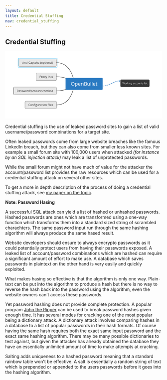 ```yaml
---
layout: default
title: Credential Stuffing
nav: credential_stuffing
---
```


## Credential Stuffing

![OpenBullet Process](../imgs/openbullet.png)

Credential stuffing is the use of leaked password sites to gain a list of valid username/password combinations for a target site.

Often leaked passwords come from large website breaches like the famous LinkedIn breach, but they can also come from smaller less known sites. For example a small forum site with 100,000 users when attacked *(for instance by an SQL injection attack)* may leak a list of unprotected passwords.

While the small forum might not have much of value for the attacker the account/password list provides the raw resources which can be used for a credential stuffing attack on several other sites.

To get a more in depth description of the process of doing a credential stuffing attack, see [my paper on the topic](https://kirkins.github.io/Cyber-Crime-Micro-Course/papers/paper1.pdf).

**Note: Password Hasing**

A successful SQL attack can yield a list of hashed or unhashed passwords. Hashed passwords are ones which are transformed using a one-way function which transforms them into a standard sized string of scrambled charachters. The same password input run through the same hashing algorithm will always produce the same hased result.

Website developers should ensure to always encrypto passwords as it could potentially protect users from having their passwords exposed. A leaked list of account/password combinations which are hashed can require a significant amount of effort to make use. A database which saves passwords in plaintext on the other hand is very easily and quickly exploited.

What makes hasing so effective is that the algorithm is only one way. Plain-text can be put into the algorithm to produce a hash but there is no way to reverse the hash back into the password using the algorithm, even the website owners can't access these passwords.

Yet password hashing does not provide complete protection. A popular program [John the Ripper](https://github.com/magnumripper/JohnTheRipper) can be used to break password hashes given enough time. It has several modes for cracking one of the most popular being a dictionary attack. A dictionary attack involves comparing hashes in a database to a list of popular passwords in their hash formats. Of course having the same hash requires both the exact same input password and the exact same hashing algorithm. There may be many possible dictionaries to test against, but given the attacker has already obtained the database they have an essentially unlimited amount of time to make attempts at cracking.

Salting adds uniqueness to a hashed password meaning that a standard rainbow table won't be effective. A salt is essentially a random string of text which is prepended or appended to the users passwords before it goes into the hashing algorithm. 
